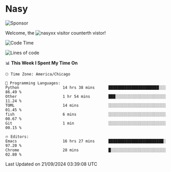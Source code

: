 # Nasy

<!--
<p align="center">
<img height="200" src="https://github-readme-stats.vercel.app/api?username=nasyxx&count_private=true&show_icons=true&theme=dracula&include_all_commits=true"/>
<img height="200" src="https://github-readme-stats.vercel.app/api/top-langs/?username=nasyxx&theme=dracula&hide=html,jupyter+notebook&count_private=true&show_icons=true"/>
</p>

  
----------------
-->

![Sponsor](https://img.shields.io/static/v1.svg?label=Sponsor&message=%E2%9D%A4&logo=GitHub&style=flat&color=pink)
 
Welcome, the ![nasyxx visitor counter](https://count.getloli.com/get/@nasyxx?theme=rule34)th vistor!
 
<!--START_SECTION:waka-->
![Code Time](http://img.shields.io/badge/Code%20Time-4%2C649%20hrs%2022%20mins-blue)

![Lines of code](https://img.shields.io/badge/From%20Hello%20World%20I%27ve%20Written-6.4%20million%20lines%20of%20code-blue)

📊 **This Week I Spent My Time On** 

```text
🕑︎ Time Zone: America/Chicago

💬 Programming Languages: 
Python                   14 hrs 38 mins      ██████████████████████░░░   86.49 % 
Other                    1 hr 54 mins        ███░░░░░░░░░░░░░░░░░░░░░░   11.24 % 
TOML                     14 mins             ░░░░░░░░░░░░░░░░░░░░░░░░░   01.45 % 
fish                     6 mins              ░░░░░░░░░░░░░░░░░░░░░░░░░   00.67 % 
Git                      1 min               ░░░░░░░░░░░░░░░░░░░░░░░░░   00.15 % 

🔥 Editors: 
Emacs                    16 hrs 27 mins      ████████████████████████░   97.20 % 
Chrome                   28 mins             █░░░░░░░░░░░░░░░░░░░░░░░░   02.80 % 
```


 Last Updated on 21/09/2024 03:39:08 UTC
<!--END_SECTION:waka-->

<!-- ![visitors](https://visitor-badge.laobi.icu/badge?page_id=nasyxx.nasyxx) -->
